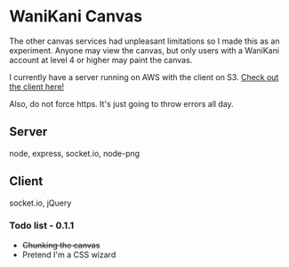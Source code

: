 # WaniKani Canvas

The other canvas services had unpleasant limitations so I made this as an experiment. Anyone may view the canvas, but only users with a WaniKani account at level 4 or higher may paint the canvas.

I currently have a server running on AWS with the client on S3.
[Check out the client here!](http://s3.amazonaws.com/ccookfstuff/wkcanvas/index.html)

Also, do not force https. It's just going to throw errors all day.

## Server

node, express, socket.io, node-png

## Client

socket.io, jQuery       

### Todo list - 0.1.1

* ~~Chunking the canvas~~
* Pretend I'm a CSS wizard
